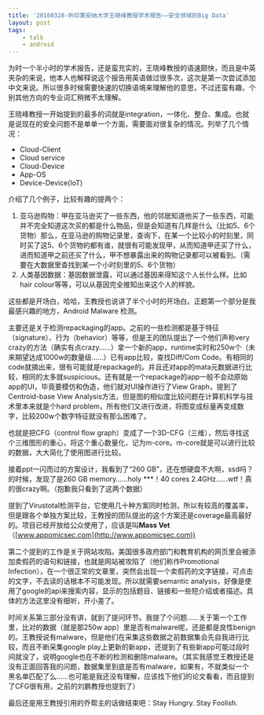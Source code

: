 ```yaml
---
title: '20160328-听印第安纳大学王晓峰教授学术报告——安全领域的Big Data'
layout: post
tags:
    - talk
    - android
---
```


为时一个半小时的学术报告，还是蛮充实的，王晓峰教授的语速颇快，而且是中英夹杂的来说，他本人也解释说这个报告用英语做过很多次，这次是第一次尝试添加中文来说。所以很多时候需要快速的切换语境来理解他的意思，不过还蛮有趣，个别其他方向的专业词汇稍微不太理解。

王晓峰教授一开始提到的最多的词就是integration，一体化、整合、集成。也就是说现在的安全问题不是单单一个方面，需要面对很复杂的情况。列举了几个情况：

+ Cloud-Client
+ Cloud service
+ Cloud-Device
+ App-OS
+ Device-Device(IoT)

介绍了几个例子，比较有趣的提两个：

1. 亚马逊购物：甲在亚马逊买了一些东西，他的邻居知道他买了一些东西，可能并不完全知道这次买的都是什么物品，但是会知道有几样是什么（比如5、6个货物）那么，在亚马逊的购物记录里，查询下，在某一个比较小的时刻里，同时买了这5、6个货物的都有谁，就很有可能发现甲，从而知道甲还买了什么，进而知道甲之前还买了什么，甲不想暴露出来的购物记录都可以被看到。（需要在大数据里查找到某一个小时刻里的5、6个货物）
2. 人类基因数据：基因数据泄露，可以通过基因来得知这个人长什么样。比如hair colour等等，可以从基因完全推知出来这个人的样貌。

这些都是开场白，哈哈，王教授也说讲了半个小时的开场白。正题第一个部分是我最感兴趣的地方，Android Malware 检测。

主要还是关于检测repackaging的app。之前的一些检测都是基于特征（signature）、行为（behavior）等等，但是王的团队提出了一个他们声称very crazy的方法（确实有点crazy……）拿一个新的app，runtime实时和250w个（未来期望达成1000w的数量级……）已有app比较，查找Diff/Com Code。有相同的code就摘出来，很有可能就是repackage的。并且还对app的mata元数据进行比较，相同的太多就suspicious。还有就是一个repackage的app一般不会动原始app的UI，毕竟要模仿和伪造，他们就对UI操作进行了View Graph，提到了Centroid-base View Analysis方法，但是图的相似度比较问题在计算机科学与技术里本来就是个hard problem，所有他们又进行改进，将图变成标量再变成数字，比较200w个数字特征就没有那么困难了。

也就是把CFG（control flow graph）变成了一个3D-CFG（三维），然后寻找这个三维图形的重心，将这个重心数量化，记为m-core。m-core就是可以进行比较的数据，大大简化了使用图进行比较。

接着ppt一闪而过的方案设计，我看到了“260 GB”，还在想硬盘不大啊，ssd吗？的时候，发现了是260 GB memory……holy ***！40 cores 2.4GHz……wtf！真的很crazy啊。（抱歉我只看到了这两个数据）

提到了Virustotal检测平台，它使用几十种方案同时检测，所以有较高的覆盖率，但是跟各个单独方案比较，王教授的团队提出的这个方案还是coverage最高最好的。项目已经开放给公众使用了，应该是叫**Mass Vet**（[www.appomicsec.com](http://www.appomicsec.com))

第二个提到的工作是关于网站攻陷。美国很多政府部门和教育机构的网页里会被添加卖假药的语句和链接，也就是网站被攻陷了（他们称作Promotional Infection），在一个很正常的文章里，突然会出现一个卖假药的文字链接，可点击的文字，不去读的话根本不可能发现。所以就需要semantic analysis，好像是使用了google的api来搜索内容，显示的包括题目、链接和一些短介绍或者描述。具体的方法这里没有细听，开小差了。

时间关系第三部分没有讲，就到了提问环节。我提了个问题……关于第一个工作里，比对的数据（就是那250w app）里是否有malware呢，还是都是良性benign的。王教授说有malware，但是他们在采集这些数据之前数据集会先自我进行比较，而且不断采集google play上更新的新app，还提到了有些新app可能过段时间就没了，说明google也在不断的检测和删除malware。（其实我感觉王教授还是没有正面回答我的问题，数据集里到底是否有malware，如果有，不就类似一个黑名单匹配了么……也可能是我还没有理解，应该找下他们的论文看看，而且提到了CFG很有用，之前的刘鹏教授也提到了）

最后还是用王教授引用的乔帮主的话做结束吧：Stay Hungry. Stay Foolish.
